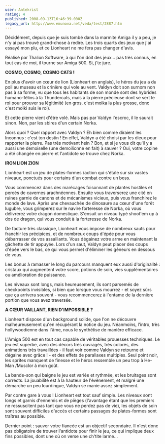 ```yaml
---
user: Antekrist
rating: 4
published: 2008-09-13T16:46:39.000Z
legacy_url: http://www.emunova.net/veda/test/2887.htm
---
```

Décidément, depuis que je suis tombé dans la marmite Amiga il y a peu, je n'y ai pas trouvé grand-chose à redire. Les trois quarts des jeux que j'ai essayé mon plu, et ce Lionheart ne me fera pas changer d'avis.  

Réalisé par Thalion Software, à qui l'on doit des jeux... pas très connus, en tout cas de moi, il tourne sur Amiga 500\. Si, j'te jure.  

  

**COSMO, COSMO, COSMO CATS !**  

En plus d'avoir un cœur de lion (Lionheart en anglais), le héros du jeu a du poil au museau et la crinière qui vole au vent. Valdyn doit son surnom non pas à sa forme, vu que tous les habitants de son monde sont des hybrides humano-félins à la Thundercats, mais à la pierre précieuse dont se sert le roi pour prouver sa légitimité (en gros, c'est moika la plus grosse, donc c'est moiki suis le roi).  

Et cette pierre vient d'être volé. Mais pas par Valdyn l'escroc, il le saurait sinon. Non, par les sbires d'un certain Norka.  

Alors quoi ? Quel rapport avec Valdyn ? Eh bien comme diraient les Inconnus : c'est ton destin ! En effet, Valdyn a été choisi par les dieux pour rapporter la pierre. Pas très motivant hein ? Bon, et si je vous dit qu'il y a aussi une demoiselle (une demoilionne en fait) à sauver ? Oui, votre copine a été changée en pierre et l'antidote se trouve chez Norka.  

  

**IRON LION ZION**  

Lionheart est un jeu de plates-formes /action qui s'étale sur six vastes niveaux, ponctués pour certains d'un combat contre un boss.  

Vous commencez dans des marécages foisonnant de plantes hostiles et percés de cavernes arachnéennes. Ensuite vous traverserez une cité en ruines garnie de canons et de mécanismes vicieux, puis vous franchirez le monde de lave. Après une chevauchée de dinosaure au cœur d'une forêt lugubre, vous grimperez sur le navire forteresse de Norka, où vous délivrerez votre dragon domestique. S'ensuit un niveau typé shoot'em up à dos de dragon, qui vous conduit à la forteresse de Norka.  

De facture très classique, Lionheart vous impose de nombreux sauts pour franchir les précipices, et de nombreux coups d'épée pour vous débarrasser de vos assaillants. Vous dégainez votre arme en maintenant la gâchette de tir appuyée. Lors d'un saut, Valdyn peut placer des coups d'épée vers le bas, ce qui vous permet d'éliminer les gêneurs en dessous de vous.  

Les bonus à ramasser le long du parcours manquent eux aussi d'originalité : cristaux qui augmentent votre score, potions de soin, vies supplémentaires ou amélioration de puissance.  

Les niveaux sont longs, mais heureusement, ils sont parsemés de checkpoints invisibles, si bien que lorsque vous mourrez - et soyez sûrs que ça arrivera souvent - vous recommencerez à l'entame de la dernière portion que vous avez traversée.  

  

**A CŒUR VAILLANT, RIEN D'IMPOSSIBLE ?**  

Lionheart dispose d'un background solide, que l'on ne découvre malheureusement qu'en récupérant la notice du jeu. Néanmoins, l'intro, très hollywoodienne dans l'âme, nous le synthétise de manière efficace.  

L'Amiga 500 est en tout cas capable de véritables prouesses techniques. Le jeu est superbe, avec des décors très ouvragés, très colorés, des animations très travaillées - il faut voir comme Valdyn se retourne et dégaine avec grâce ! - et des effets de parallaxes multiples. Seul point noir, les sprites manquent de finesse et le héros ressemble un peu trop à He-Man /Musclor à mon goût.  

La bande-son qui baigne le jeu est variée et rythmée, et les bruitages sont corrects. La jouabilité est à la hauteur de l'évènement, et malgré une démarche un peu lourdingue, Valdyn se manie assez simplement.  

Par contre gare à vous ! Lionheart est tout sauf simple. Les niveaux sont longs et garnis d'ennemis et de pièges (l'avantage étant que les premiers ne ressuscitent pas tant que vous ne perdez pas de vie), les objets de soin sont souvent difficiles d'accès et certains passages de plates-formes sont traîtres au possible.  

Dernier point : sauver votre fiancée est un objectif secondaire. Il n'est donc pas obligatoire de trouver l'antidote pour finir le jeu, ce qui implique deux fins possibles, dont une où on verse une ch'tite larme...
